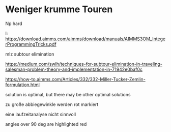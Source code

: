 # Weniger krumme Touren

Np hard

I: https://download.aimms.com/aimms/download/manuals/AIMMS3OM_IntegerProgrammingTricks.pdf

mlz subtour elimination

https://medium.com/swlh/techniques-for-subtour-elimination-in-traveling-salesman-problem-theory-and-implementation-in-71942e0baf0c

https://how-to.aimms.com/Articles/332/332-Miller-Tucker-Zemlin-formulation.html

solution is optimal, but there may be other optimal solutions

zu große abbiegewinkle werden rot markiert

eine laufzeitanalyse nicht sinnvoll

angles over 90 deg are highlighted red
